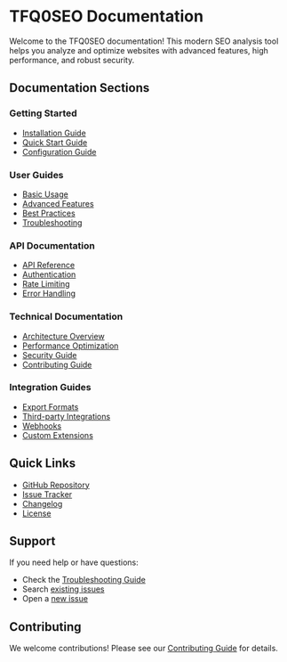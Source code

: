 # TFQ0SEO Documentation

Welcome to the TFQ0SEO documentation! This modern SEO analysis tool helps you analyze and optimize websites with advanced features, high performance, and robust security.

## Documentation Sections

### Getting Started
- [Installation Guide](./installation.md)
- [Quick Start Guide](./quickstart.md)
- [Configuration Guide](./configuration.md)

### User Guides
- [Basic Usage](./user_guides/basic_usage.md)
- [Advanced Features](./user_guides/advanced_features.md)
- [Best Practices](./user_guides/best_practices.md)
- [Troubleshooting](./user_guides/troubleshooting.md)

### API Documentation
- [API Reference](./api/reference.md)
- [Authentication](./api/authentication.md)
- [Rate Limiting](./api/rate_limiting.md)
- [Error Handling](./api/error_handling.md)

### Technical Documentation
- [Architecture Overview](./technical/architecture.md)
- [Performance Optimization](./technical/performance.md)
- [Security Guide](./technical/security.md)
- [Contributing Guide](./technical/contributing.md)

### Integration Guides
- [Export Formats](./integration/export_formats.md)
- [Third-party Integrations](./integration/third_party.md)
- [Webhooks](./integration/webhooks.md)
- [Custom Extensions](./integration/extensions.md)

## Quick Links

- [GitHub Repository](https://github.com/tfq66/tfq0seo)
- [Issue Tracker](https://github.com/tfq66/tfq0seo/issues)
- [Changelog](./CHANGELOG.md)
- [License](./LICENSE.md)

## Support

If you need help or have questions:
- Check the [Troubleshooting Guide](./user_guides/troubleshooting.md)
- Search [existing issues](https://github.com/tfq66/tfq0seo/issues)
- Open a [new issue](https://github.com/tfq66/tfq0seo/issues/new)

## Contributing

We welcome contributions! Please see our [Contributing Guide](./technical/contributing.md) for details. 